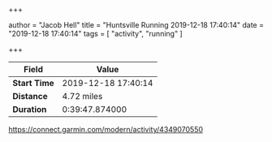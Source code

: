 +++

author = "Jacob Hell"
title = "Huntsville Running 2019-12-18 17:40:14"
date = "2019-12-18 17:40:14"
tags = [
    "activity", "running"
]

+++

<!--more-->

|Field  |Value  |
|--- | --- |
|**Start Time**|2019-12-18 17:40:14|
|**Distance**|4.72 miles|
|**Duration**|0:39:47.874000|

https://connect.garmin.com/modern/activity/4349070550